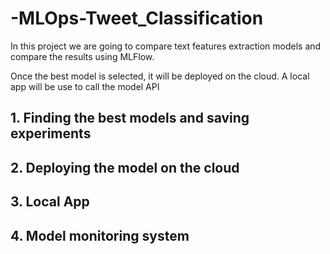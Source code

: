 # -MLOps-Tweet_Classification

In this project we are going to compare text features extraction models and compare the results using MLFlow.

Once the best model is selected, it will be deployed on the cloud. A local app will be use to call the model API

## 1. Finding the best models and saving experiments


## 2. Deploying the model on the cloud


## 3. Local App


## 4. Model monitoring system
